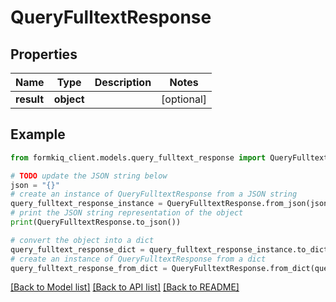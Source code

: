 # QueryFulltextResponse


## Properties

Name | Type | Description | Notes
------------ | ------------- | ------------- | -------------
**result** | **object** |  | [optional] 

## Example

```python
from formkiq_client.models.query_fulltext_response import QueryFulltextResponse

# TODO update the JSON string below
json = "{}"
# create an instance of QueryFulltextResponse from a JSON string
query_fulltext_response_instance = QueryFulltextResponse.from_json(json)
# print the JSON string representation of the object
print(QueryFulltextResponse.to_json())

# convert the object into a dict
query_fulltext_response_dict = query_fulltext_response_instance.to_dict()
# create an instance of QueryFulltextResponse from a dict
query_fulltext_response_from_dict = QueryFulltextResponse.from_dict(query_fulltext_response_dict)
```
[[Back to Model list]](../README.md#documentation-for-models) [[Back to API list]](../README.md#documentation-for-api-endpoints) [[Back to README]](../README.md)


